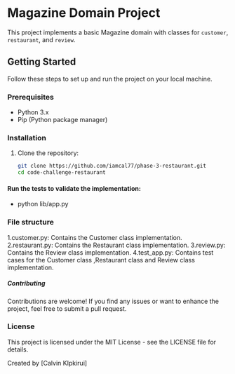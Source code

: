 # Magazine Domain Project

This project implements a basic Magazine domain with classes for `customer`, `restaurant`, and `review`.

## Getting Started

Follow these steps to set up and run the project on your local machine.

### Prerequisites

- Python 3.x
- Pip (Python package manager)

### Installation

1. Clone the repository:

   ```sh
   git clone https://github.com/iamcal77/phase-3-restaurant.git
   cd code-challenge-restaurant


#### Run the tests to validate the implementation:
- python lib/app.py




### File structure
1.customer.py: Contains the Customer class implementation.
2.restaurant.py: Contains the Restaurant class implementation.
3.review.py: Contains the Review class implementation.
4.test_app.py: Contains test cases for the Customer class ,Restaurant class and Review class implementation.


##### Contributing
Contributions are welcome! If you find any issues or want to enhance the project, feel free to submit a pull request.

### License
This project is licensed under the MIT License - see the LICENSE file for details.

Created by [Calvin KIpkirui]



